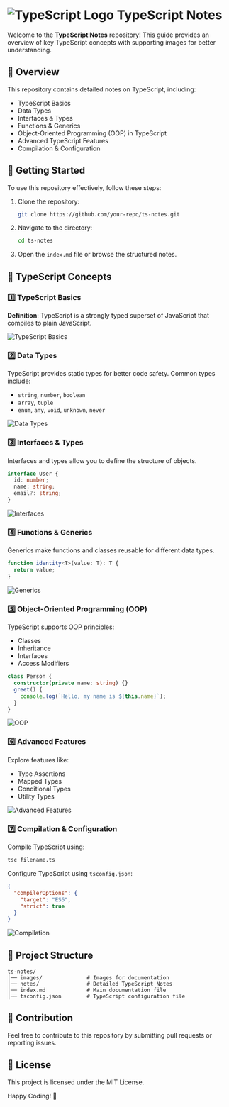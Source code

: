 # ![TypeScript Logo](./images/ts-logo.png) TypeScript Notes

Welcome to the **TypeScript Notes** repository! This guide provides an overview of key TypeScript concepts with supporting images for better understanding.

## 📌 Overview
This repository contains detailed notes on TypeScript, including:
- TypeScript Basics
- Data Types
- Interfaces & Types
- Functions & Generics
- Object-Oriented Programming (OOP) in TypeScript
- Advanced TypeScript Features
- Compilation & Configuration

## 🚀 Getting Started
To use this repository effectively, follow these steps:
1. Clone the repository:
   ```bash
   git clone https://github.com/your-repo/ts-notes.git
   ```
2. Navigate to the directory:
   ```bash
   cd ts-notes
   ```
3. Open the `index.md` file or browse the structured notes.

## 📖 TypeScript Concepts

### 1️⃣ TypeScript Basics
**Definition**: TypeScript is a strongly typed superset of JavaScript that compiles to plain JavaScript.

![TypeScript Basics](./images/typescript-basics.png)

### 2️⃣ Data Types
TypeScript provides static types for better code safety. Common types include:
- `string`, `number`, `boolean`
- `array`, `tuple`
- `enum`, `any`, `void`, `unknown`, `never`

![Data Types](./images/data-types.png)

### 3️⃣ Interfaces & Types
Interfaces and types allow you to define the structure of objects.

```typescript
interface User {
  id: number;
  name: string;
  email?: string;
}
```

![Interfaces](./images/interfaces.png)

### 4️⃣ Functions & Generics
Generics make functions and classes reusable for different data types.

```typescript
function identity<T>(value: T): T {
  return value;
}
```

![Generics](./images/generics.png)

### 5️⃣ Object-Oriented Programming (OOP)
TypeScript supports OOP principles:
- Classes
- Inheritance
- Interfaces
- Access Modifiers

```typescript
class Person {
  constructor(private name: string) {}
  greet() {
    console.log(`Hello, my name is ${this.name}`);
  }
}
```

![OOP](./images/oop.png)

### 6️⃣ Advanced Features
Explore features like:
- Type Assertions
- Mapped Types
- Conditional Types
- Utility Types

![Advanced Features](./images/advanced.png)

### 7️⃣ Compilation & Configuration
Compile TypeScript using:
```bash
tsc filename.ts
```

Configure TypeScript using `tsconfig.json`:
```json
{
  "compilerOptions": {
    "target": "ES6",
    "strict": true
  }
}
```

![Compilation](./images/compilation.png)

## 📂 Project Structure
```
ts-notes/
│── images/              # Images for documentation
│── notes/               # Detailed TypeScript Notes
│── index.md             # Main documentation file
│── tsconfig.json        # TypeScript configuration file
```

## 🎯 Contribution
Feel free to contribute to this repository by submitting pull requests or reporting issues.

## 📜 License
This project is licensed under the MIT License.

Happy Coding! 🚀

